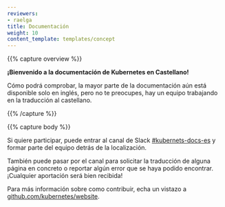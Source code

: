 ```yaml
---
reviewers:
- raelga
title: Documentación
weight: 10
content_template: templates/concept
---
```


{{% capture overview %}}

**¡Bienvenido a la documentación de Kubernetes en Castellano!**

Cómo podrá comprobar, la mayor parte de la documentación aún está disponible solo en inglés, pero no te preocupes, hay un equipo trabajando en la traducción al castellano.

{{% /capture %}}

{{% capture body %}}

Si quiere participar, puede entrar al canal de Slack [#kubernets-docs-es](http://slack.kubernetes.io/) y formar parte del equipo detrás de la localización.

También puede pasar por el canal para solicitar la traducción de alguna página en concreto o reportar algún error que se haya podido encontrar. ¡Cualquier aportación será bien recibida!

Para más información sobre como contribuir, echa un vistazo a [github.com/kubernetes/website](https://github.com/kubernetes/website/).

